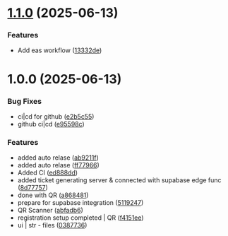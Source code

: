# [1.1.0](https://github.com/MasterBhuvnesh/Event-Management/compare/v1.0.0...v1.1.0) (2025-06-13)


### Features

* Add eas workflow ([13332de](https://github.com/MasterBhuvnesh/Event-Management/commit/13332defff6703030d2a396fcf0d39f077b360a3))

# 1.0.0 (2025-06-13)


### Bug Fixes

* ci|cd for github ([e2b5c55](https://github.com/MasterBhuvnesh/Event-Management/commit/e2b5c555bfd8d8d052cf235d75575e807dd3ab15))
* github ci|cd ([e95598c](https://github.com/MasterBhuvnesh/Event-Management/commit/e95598c181c628182c143413599002d6b811f580))


### Features

* added auto relase ([ab9211f](https://github.com/MasterBhuvnesh/Event-Management/commit/ab9211fbc5fabdc674ef356520980b49f47b18e9))
* added auto relase ([ff77966](https://github.com/MasterBhuvnesh/Event-Management/commit/ff779667ded40c1b74b2c239c2e6cd2be6be0962))
* Added CI ([ed888dd](https://github.com/MasterBhuvnesh/Event-Management/commit/ed888ddc7bf1c4f755475ab743b0e34e5a2b4716))
* added ticket generating server & connected with supabase edge func ([8d77757](https://github.com/MasterBhuvnesh/Event-Management/commit/8d77757603b02f30c884b6816849bbd8b36bfede))
* done with QR ([a868481](https://github.com/MasterBhuvnesh/Event-Management/commit/a86848177ee4e0b8bfccf1d03ec768c8ac91e88c))
* prepare for supabase integration ([5119247](https://github.com/MasterBhuvnesh/Event-Management/commit/511924700a0b0191a025c10ff1125efbb3d039ba))
* QR Scanner ([abfadb6](https://github.com/MasterBhuvnesh/Event-Management/commit/abfadb6db59e73563f5bf405058e0cc70d1b9ac7))
* registration setup completed | QR ([f4151ee](https://github.com/MasterBhuvnesh/Event-Management/commit/f4151eed4ff35d0b04f03dd6ad77cc70650144c2))
* ui | str - files ([0387736](https://github.com/MasterBhuvnesh/Event-Management/commit/038773620247481e69e86ae1d4972a0fbd62b4af))
